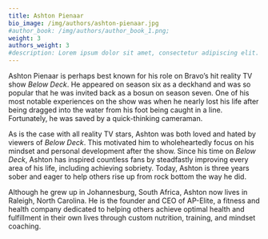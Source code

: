 ```yaml
---
title: Ashton Pienaar
bio_image: /img/authors/ashton-pienaar.jpg
#author_book: /img/authors/author_book_1.png;
weight: 3
authors_weight: 3
#description: Lorem ipsum dolor sit amet, consectetur adipiscing elit. Nulla placerat libero sit amet purus posuere, nec efficitur dui pretium. Phasellus non aliquet nisi. Ut cursus, est ac lobortis laoreet, magna dolor commodo tortor, ac fringilla sem metus vitae ligula.
---
```


Ashton Pienaar is perhaps best known for his role on Bravo’s hit reality TV show *Below Deck*. He
appeared on season six as a deckhand and was so popular that he was invited back as a bosun on
season seven. One of his most notable experiences on the show was when he nearly lost his life
after being dragged into the water from his foot being caught in a line. Fortunately, he was saved by
a quick-thinking cameraman.

As is the case with all reality TV stars, Ashton was both loved and hated by viewers of *Below Deck*.
This motivated him to wholeheartedly focus on his mindset and personal development after the
show. Since his time on *Below Deck*, Ashton has inspired countless fans by steadfastly improving
every area of his life, including achieving sobriety. Today, Ashton is three years sober and eager to
help others rise up from rock bottom the way he did.

Although he grew up in Johannesburg, South Africa, Ashton now lives in Raleigh, North Carolina. He
is the founder and CEO of AP-Elite, a fitness and health company dedicated to helping others
achieve optimal health and fulfillment in their own lives through custom nutrition, training, and
mindset coaching.
